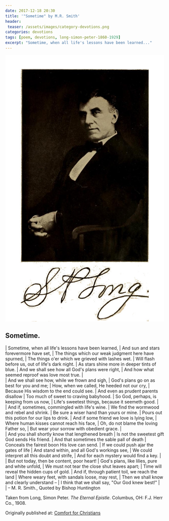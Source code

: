 ```yaml
---
date: 2017-12-18 20:30
title: '"Sometime" by M.R. Smith'
header:
 teaser: /assets/images/category-devotions.png
categories: devotions
tags: [poem, devotions, long-simon-peter-1860-1929]
excerpt: "Sometime, when all life's lessons have been learned..."
---
```


![Simon Peter Long, 1908](/assets/images/simon-peter-long-1908.jpg)

## Sometime. 

|   Sometime, when all life's lessons have been learned, 
|     And sun and stars forevermore have set, 
|   The things which our weak judgment here have spurned, 
|     The things o'er which we grieved with lashes wet. 
|   Will flash before us, out of life's dark night. 
|     As stars shine more in deeper tints of blue. 
|   And we shall see how all God's plans were right, 
|     And how what seemed reproof was love most true. 
|   
|   And we shall see how, while we frown and sigh, 
|     God's plans go on as best for you and me; 
|   How, when we called, He heeded not our cry, 
|     Because His wisdom to the end could see. 
|   And even as prudent parents disallow 
|     Too much of sweet to craving babyhood. 
|   So God, perhaps, is keeping from us now, 
|     Life's sweetest things, because it seemeth good. 
|   
|   And if, sometimes, commingled with life's wine. 
|     We find the wormwood and rebel and shrink. 
|   Be sure a wiser hand than yours or mine. 
|     Pours out this potion for our lips to drink. 
|   And if some friend we love is lying low, 
|     Where human kisses cannot reach his face, 
|   Oh, do not blame the loving Father so, 
|     But wear your sorrow with obedient grace. 
|   
|   And you shall shortly know that lengthened breath 
|     Is not the sweetest gift God sends His friend. 
|   And that sometimes the sable pall of death 
|     Conceals the fairest boon His love can send. 
|   If we could push ajar the gates of life 
|     And stand within, and all God's workings see, 
|   We could interpret all this doubt and strife, 
|     And for each mystery would find a key. 
|   
|   But not today, then be content, poor heart!
|     God's plans, like lilies, pure and white unfold, 
|   We must not tear the close shut leaves apart; 
|     Time will reveal the hidden cups of gold. 
|   And if, through patient toil, we reach the land 
|     Where weary feet, with sandals loose, may rest, 
|   Then we shall know and clearly understand – 
|     I think that we shall say, "Our God knew best!" 
|   
|               – M. R. Smith., Quoted by Bishop Huntington

Taken from Long, Simon Peter. *The Eternal Epistle*. Columbus, OH: F.J. Herr Co., 1908. 


<div>Originally published at: <a href='http://www.alecsatin.com/'>Comfort for Christians</a></div>
